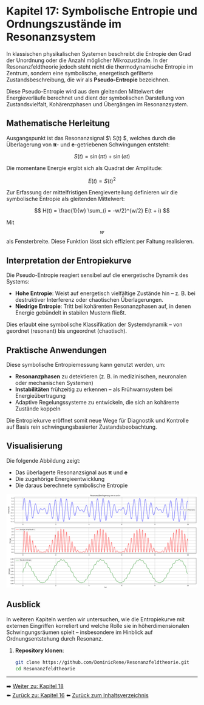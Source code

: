 # Kapitel 17: Symbolische Entropie und Ordnungszustände im Resonanzsystem

In klassischen physikalischen Systemen beschreibt die Entropie den Grad der Unordnung oder die Anzahl möglicher Mikrozustände. In der Resonanzfeldtheorie jedoch steht nicht die thermodynamische Entropie im Zentrum, sondern eine symbolische, energetisch gefilterte Zustandsbeschreibung, die wir als **Pseudo-Entropie** bezeichnen.

Diese Pseudo-Entropie wird aus dem gleitenden Mittelwert der Energieverläufe berechnet und dient der symbolischen Darstellung von Zustandsvielfalt, Kohärenzphasen und Übergängen im Resonanzsystem.

## Mathematische Herleitung

Ausgangspunkt ist das Resonanzsignal $\ S(t) \$, welches durch die Überlagerung von **π**- und **e**-getriebenen Schwingungen entsteht:

$$ S(t) = \sin(\pi t) + \sin(e t) $$

Die momentane Energie ergibt sich als Quadrat der Amplitude:

$$ E(t) = S(t)^2 $$

Zur Erfassung der mittelfristigen Energieverteilung definieren wir die symbolische Entropie als gleitenden Mittelwert:

$$ H(t) = \frac{1}{w} \sum_{i = -w/2}^{w/2} E(t + i) $$

Mit $$w$$ als Fensterbreite. Diese Funktion lässt sich effizient per Faltung realisieren.

## Interpretation der Entropiekurve

Die Pseudo-Entropie reagiert sensibel auf die energetische Dynamik des Systems:

  * **Hohe Entropie**: Weist auf energetisch vielfältige Zustände hin – z. B. bei destruktiver Interferenz oder chaotischen Überlagerungen.
  * **Niedrige Entropie**: Tritt bei kohärenten Resonanzphasen auf, in denen Energie gebündelt in stabilen Mustern fließt.

Dies erlaubt eine symbolische Klassifikation der Systemdynamik – von geordnet (resonant) bis ungeordnet (chaotisch).

## Praktische Anwendungen

Diese symbolische Entropiemessung kann genutzt werden, um:

  * **Resonanzphasen** zu detektieren (z. B. in medizinischen, neuronalen oder mechanischen Systemen)
  * **Instabilitäten** frühzeitig zu erkennen – als Frühwarnsystem bei Energieübertragung
  * Adaptive Regelungssysteme zu entwickeln, die sich an kohärente Zustände koppeln

Die Entropiekurve eröffnet somit neue Wege für Diagnostik und Kontrolle auf Basis rein schwingungsbasierter Zustandsbeobachtung.

## Visualisierung

Die folgende Abbildung zeigt:

  * Das überlagerte Resonanzsignal aus **π** und **e**
  * Die zugehörige Energieentwicklung
  * Die daraus berechnete symbolische Entropie

![Simulation002](Bilder/Simulation002.png)

## Ausblick

In weiteren Kapiteln werden wir untersuchen, wie die Entropiekurve mit externen Eingriffen korreliert und welche Rolle sie in höherdimensionalen Schwingungsräumen spielt – insbesondere im Hinblick auf Ordnungsentstehung durch Resonanz.



1. **Repository klonen**:  
   ```bash
   git clone https://github.com/DominicRene/Resonanzfeldtheorie.git
   cd Resonanzfeldtheorie

---

➡️ [Weiter zu: Kapitel 18](Kapitel_18.md)  
⬅️ [Zurück zu: Kapitel 16](Kapitel_16.md)
⬅️ [Zurück zum Inhaltsverzeichnis](README.md)